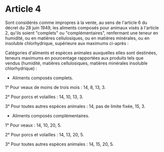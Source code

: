 # Article 4

Sont considérés comme impropres à la vente, au sens de l'article 6 du décret du 28 juin 1949, les aliments composés pour animaux visés à l'article 2, qu'ils soient "complets" ou "complémentaires", renfermant une teneur en humidité, ou en matières cellulosiques, ou en matières minérales, ou en insoluble chlorhydrique, supérieure aux maximums ci-après :

Catégories d'aliments et espèces animales auxquelles elles sont destinées, teneurs maximums en pourcentage rapportées aux produits tels que vendus (humidité, matières cellulosiques, matières minérales insoluble chlorhydrique) :

- Aliments composés complets.

1° Pour veaux de moins de trois mois : 14, 8, 13, 3.

2° Pour porcs et volailles : 14, 10, 13, 3.

3° Pour toutes autres espèces animales : 14, pas de limite fixée, 15, 3.

- Aliments composés complémentaires.

1° Pour veaux : 14, 10, 20, 5.

2° Pour porcs et volailles : 14, 13, 20, 5.

3° Pour toutes autres espèces animales : 14, 15, 20, 5.
